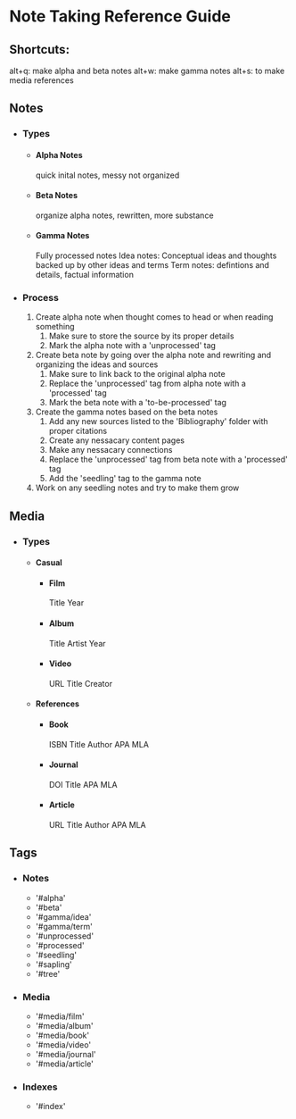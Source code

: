 # Note Taking Reference Guide
## Shortcuts:
alt+q: make alpha and beta notes
alt+w: make gamma notes
alt+s: to make media references
## Notes
- ### Types
	- #### Alpha Notes
		quick inital notes, messy not organized
	- #### Beta Notes
		organize alpha notes, rewritten, more substance
	- #### Gamma Notes
		Fully processed notes
		Idea notes:
			Conceptual ideas and thoughts backed up by other ideas and terms
		Term notes:
			defintions and details, factual information
- ### Process
	1. Create alpha note when thought comes to head or when reading something
		1. Make sure to store the source by its proper details
		2. Mark the alpha note with a 'unprocessed' tag
	2. Create beta note by going over the alpha note and rewriting and organizing the ideas and sources
		1. Make sure to link back to the original alpha note
		2. Replace the 'unprocessed' tag from alpha note with a 'processed' tag
		3. Mark the beta note with a 'to-be-processed' tag
	3. Create the gamma notes based on the beta notes
		1. Add any new sources listed to the 'Bibliography' folder with proper citations
		2. Create any nessacary content pages
		3. Make any nessacary connections
		4. Replace the 'unprocessed' tag from beta note with a 'processed' tag
		5. Add the 'seedling' tag to the gamma note
	4. Work on any seedling notes and try to make them grow
## Media
- ### Types
	- #### Casual
		- #### Film
			Title
			Year
		 - #### Album
			 Title
			 Artist
			 Year
		- #### Video
			URL
			Title
			Creator
	- #### References
		- #### Book
			ISBN 
			Title
			Author
			APA
			MLA
		- #### Journal
			DOI
			Title
			APA
			MLA
		- #### Article
			URL
			Title
			Author
			APA
			MLA
## Tags
- ### Notes
	- '#alpha'
	- '#beta'
	- '#gamma/idea'
	- '#gamma/term'
	- '#unprocessed'
	- '#processed'
	- '#seedling'
	- '#sapling'
	- '#tree'
- ### Media
	- '#media/film'
	- '#media/album'
	- '#media/book'
	- '#media/video'
	- '#media/journal'
	- '#media/article'
- ### Indexes
	- '#index'


















